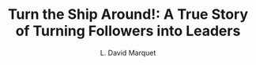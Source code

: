 ---
title: "Turn the Ship Around!: A True Story of Turning Followers into Leaders"
author: "L. David Marquet"
isbn: "1591846404"
isbn13: "9781591846406"
rating: "0"
publisher: "Portfolio"
pages: "272"
publishYear: "2013"
read: "2019"
goodreads_id: "16158601"
---